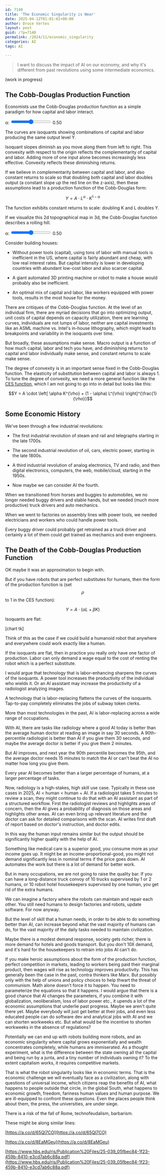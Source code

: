```yaml
---
id: 7140
title: 'The Economic Singularity is Near'
date: 2025-04-12T01:01:01+00:00
author: Druce Vertes
layout: post
guid: /?p=7140
permalink: /2024/11/economic_singularity
categories: AI
tags: AI

---
```


> I want to discuss the impact of AI on our economy, and why it's different from past revolutions using some intermediate economics.

<!--more-->
<script src="https://cdn.plot.ly/plotly-latest.min.js"></script>

(work in progress)

## The Cobb-Douglas Production Function

Economists use the Cobb-Douglas production function as a simple paradigm for how capital and labor interact.

<!-- 2D Isoquant Chart -->
<div class="slider-container-2d">
  <label for="alpha-slider-2d">α: </label>
  <input
    type="range"
    id="alpha-slider-2d"
    min="0.01"
    max="0.99"
    step="0.01"
    value="0.50"
  />
  <span id="alpha-value-2d">0.50</span>
</div>

<div id="isoquant-plot-2d"></div>

<script>
  // 2D variables
  const Y_levels2d    = [1,2,3,4,5,6,7];
  const BUDGET2d      = 8;     // K + L = 8
  const N2d           = 500;
  const XMAX2d        = 10;
  const Lgrid2d       = Array.from({length: N2d}, (_, i) => XMAX2d * (i+1)/N2d);

  function makeTraces2d(alpha2d) {
    const beta2d = 1 - alpha2d;

    // 1) Isoquants for Y=1…7
    const isoTraces2d = Y_levels2d.map(Y => ({
      x: Lgrid2d,
      y: Lgrid2d.map(l => Math.pow(Y / Math.pow(l, beta2d), 1/alpha2d)),
      mode: 'lines',
      name: `Y = ${Y}`
    }));

    // 2) Compute max Y* under K+L = BUDGET2d:
    const Yopt2d = BUDGET2d * Math.pow(alpha2d, alpha2d) * Math.pow(beta2d, beta2d);

    // 3) Isoquant at Y*
    const optTrace2d = {
      x: Lgrid2d,
      y: Lgrid2d.map(l => Math.pow(Yopt2d / Math.pow(l, beta2d), 1/alpha2d)),
      mode: 'lines',
      name: `Optimal Y* = ${Yopt2d.toFixed(2)}`,
      line: { width: 3 }
    };

    // 4) Budget line K+L = BUDGET2d
    const budgetTrace2d = {
      x: [0, BUDGET2d],
      y: [BUDGET2d, 0],
      mode: 'lines',
      name: `Budget (K+L = ${BUDGET2d})`,
      line: { dash: 'dash', width: 2, color: 'grey' },
      hoverinfo: 'none'
    };

    return [...isoTraces2d, optTrace2d, budgetTrace2d];
  }

  const layout2d = {
    width: 600,
    height: 600,
    xaxis: { title: 'Labor (L)', range: [0, XMAX2d] },
    yaxis: {
      title: 'Capital (K)',
      range: [0, XMAX2d],
      scaleanchor: 'x',
      scaleratio: 1
    },
    margin: { t: 50, l: 50, r: 20, b: 50 }
  };

  const slider2d = document.getElementById('alpha-slider-2d');
  const alphaValueSpan2d = document.getElementById('alpha-value-2d');
  let alpha2d = parseFloat(slider2d.value);

  function updateTitle2d(a) {
    const b    = 1 - a;
    const Yopt = BUDGET2d * Math.pow(a, a) * Math.pow(b, b);
    return `Isoquants (Y=1…7), Optimal Y*=${Yopt.toFixed(2)} at budget K+L=${BUDGET2d} (α=${a.toFixed(2)}, β=${b.toFixed(2)})`;
  }

  // Initial draw
  layout2d.title = updateTitle2d(alpha2d);
  Plotly.newPlot('isoquant-plot-2d', makeTraces2d(alpha2d), layout2d, {responsive: true});

  // On slider move
  slider2d.addEventListener('input', () => {
    alpha2d = parseFloat(slider2d.value);
    alphaValueSpan2d.textContent = alpha2d.toFixed(2);

    const newLayout = { title: updateTitle2d(alpha2d) };
    Plotly.react(
      'isoquant-plot-2d',
      makeTraces2d(alpha2d),
      Object.assign({}, layout2d, newLayout)
    );
  });
</script>

The curves are isoquants showing combinations of capital and labor producing the same output level Y. 

Isoquant slopes diminish as you move along them from left to right. This convexity with respect to the origin reflects the complementarity of capital and labor. Adding more of one input alone becomes increasingly less effective.  Convexity reflects these diminishing returns. 

If we believe in complementarity between capital and labor, and also constant returns to scale so that doubling both capital and labor doubles output (a constant slope up the red line on the z-axis), then these assumptions lead to a production function of the Cobb-Douglas form:

$$Y = A \cdot L^{\alpha} \cdot K^{1-\alpha}$$

The function exhibits constant returns to scale: doubling K and L doubles Y.

If we visualize this 2d topographical map in 3d, the Cobb-Douglas function describes a rolling hill.

<!-- 3D Cobb–Douglas Surface -->
<div class="slider-container-3d">
  <label for="alpha-slider-3d">α: </label>
  <input
    type="range"
    id="alpha-slider-3d"
    min="0.01"
    max="0.99"
    step="0.01"
    value="0.50"
  />
  <span id="alpha-value-3d">0.50</span>
</div>

<div id="isoquant-plot-3d"></div>

<script>
  // 3D variables
  const N3d     = 50;
  const XMAX3d  = 10;
  const Lgrid3d = Array.from({ length: N3d }, (_, i) => XMAX3d * (i + 1) / N3d);
  const Kgrid3d = Array.from({ length: N3d }, (_, i) => XMAX3d * (i + 1) / N3d);

  function makeSurface3d(alpha3d) {
    const beta3d = 1 - alpha3d;
    const z = Kgrid3d.map(k =>
      Lgrid3d.map(l => Math.pow(l, beta3d) * Math.pow(k, alpha3d))
    );
    return [{
      type: 'surface',
      x: Lgrid3d,
      y: Kgrid3d,
      z: z,
      contours: {
        z: {
          show: true,
          usecolormap: true,
          highlightcolor: "#42f462",
          project: { z: true }
        }
      }
    }];
  }

  const layout3d = {
    title: 'Cobb–Douglas Surface (α=0.50, β=0.50)',
    scene: {
      xaxis: { title: 'Labor (L)', range: [0, XMAX3d] },
      yaxis: { title: 'Capital (K)', range: [0, XMAX3d] },
      zaxis: { title: 'Output Y', rangemode: 'tozero' },
      camera: {
        eye: { x: -1.5, y: -1.5, z: 1.2 }
      }
    },
    margin: { l: 0, r: 0, b: 0, t: 50 }
  };

  const slider3d = document.getElementById('alpha-slider-3d');
  const alphaValueSpan3d = document.getElementById('alpha-value-3d');
  let alpha3d = parseFloat(slider3d.value);

  Plotly.newPlot('isoquant-plot-3d', makeSurface3d(alpha3d), layout3d, { responsive: true });

  slider3d.addEventListener('input', () => {
    alpha3d = parseFloat(slider3d.value);
    alphaValueSpan3d.textContent = alpha3d.toFixed(2);
    const beta3d = 1 - alpha3d;
    const newTitle = `Cobb–Douglas Surface (α=${alpha3d.toFixed(2)}, β=${beta3d.toFixed(2)})`;

    Plotly.react(
      'isoquant-plot-3d',
      makeSurface3d(alpha3d),
      Object.assign({}, layout3d, { title: newTitle })
    );
  });
</script>

Consider building houses:

- Without power tools (capital), using tons of labor with manual tools is inefficient in the US, where capital is fairly abundant and cheap, with low real interest rates. But capital intensity is lower in developing countries with abundant low-cost labor and also scarcer capital.
  
- A giant automated 3D printing machine or robot to make a house would probably also be inefficient.
  
- An optimal mix of capital and labor, like workers equipped with power tools, results in the most house for the money.

There are critiques of the Cobb-Douglas function. At the level of an individual firm, there are myriad decisions that go into optimizing output, unit costs of capital depends on capacity utilization, there are learning curves, individuals are not lumps of labor, neither are capital investments like an ASML machine vs. Intel's in-house lithography, which might lead to breakpoints and variability in the isoquants over time. 

But broadly, these assumptions make sense. Macro output is a function of how much capital, labor and tech you have, and diminishing returns to capital and labor individually make sense, and constant returns to scale make sense.


The degree of convexity is in an important sense fixed in the Cobb-Douglas function. The elasticity of substitution between capital and labor is always 1. To tune the degree of convexity, we need a more general function like the [CES function](https://en.wikipedia.org/wiki/Constant_elasticity_of_substitution), which I am not going to go into in detail but looks like this:

$$Y = A \cdot \left[ \alpha K^{\rho} + (1 - \alpha) L^{\rho} \right]^{\frac{1}{\rho}}$$

## Some Economic History

We've been through a few industrial revolutions: 

- The first industrial revolution of steam and rail and telegraphs starting in the late 1700s.

- The second industrial revolution of oil, cars, electric power, starting in the late 1800s.

- A third industrial revolution of analog electronics, TV and radio, and then digital electronics, computers, the web, mobile/cloud, starting in the 1950s.

- Now maybe we can consider AI the fourth.

When we transitioned from horses and buggies to automobiles, we no longer needed buggy drivers and stable hands, but we needed (much more productive) truck drivers and auto mechanics. 

When we went to factories on assembly lines with power tools, we needed electricians and workers who could handle power tools.

Every buggy driver could probably get retrained as a truck driver and certainly a lot of them could get trained as mechanics and even engineers.

## The Death of the Cobb-Douglas Production Function

OK maybe it was an approximation to begin with. 

But if you have robots that are perfect substitutes for humans, then the form of the production function is (set $$\rho$$ to 1 in the CES function): 

$$Y=A \cdot (\alpha L + \beta K)$$

Isoquants are flat:

[chart tk]

Think of this as the case if we could build a humanoid robot that anywhere and everywhere could work exactly like a human.

If the isoquants are flat, then in practice you really only have one factor of production. Labor can only demand a wage equal to the cost of renting the robot which is a perfect substitute. 

I would argue that technology that is labor-enhancing sharpens the curves of the isoquants. A power tool increases the productivity of the individual who wields it. Or an AI assistant may increase the productivity of a radiologist analyzing images.

A technology that is labor-replacing flattens the curves of the isoquants. Tap-to-pay completely eliminates the jobs of subway token clerks.

More than most technologies in the past, AI is labor-replacing across a wide range of occupations.

With AI, there are tasks like radiology where a good AI today is better than the average human doctor at reading an image in say 30 seconds. A 90th-percentile radiologist is better than AI if you give them 30 seconds, and maybe the average doctor is better if you give them 2 minutes. 

But AI improves, and next year the 90th percentile becomes the 95th, and the average doctor needs 15 minutes to match the AI or can't beat the AI no matter how long you give them.

Every year AI becomes better than a larger percentage of humans, at a larger  percentage of tasks.

Now, radiology is a high-stakes, high skill use case. Typically in these use cases in 2025, AI < human < human + AI. If a radiologist takes 5 minutes to review a scan, they might continue to do that with an AI assistant as part of a structured workflow. First the radiologist reviews and highlights areas of concern, then the AI gives a probability of diagnosis on those areas and highlights other areas. AI can even bring up relevant literature and the doctor can ask for detailed comparisons with the scan. AI writes first draft of report based on doctor's instruction, and doctor edits. 

In this way the human input remains similar but the output should be significantly higher quality with the help of AI. 

Something like medical care is a superior good, you consume more as your income goes up. It might be an income-proportional-good, you might not demand significantly less in nominal terms if the price goes down. AI automates the work but there is a lot of demand for better work. 

But in many occupations, we are not going to raise the quality bar. If you can have a long-distance truck convoy of 10 trucks supervised by 1 or 2 humans, or 10 robot hotel housekeepers supervised by one human, you get rid of the extra humans. 

We can imagine a factory where the robots can maintain and repair each other. You still need humans to design factories and robots, update software. For now anyway.

But the level of skill that a human needs, in order to be able to do something better than AI, can increase beyond what the vast majority of humans can do, for the vast majority of the daily tasks needed to maintain civilization.

Maybe there is a modest demand response, society gets richer, there is more demand for hotels and goods transport. But you don't 10X demand, and it's hard for the housekeepers to retrain into jobs AI can't do.

If you make heroic assumptions about the form of the production function, perfect competition in markets, leading to workers being paid their marginal product, then wages will rise as technology improves productivity. This has generally been the case in the past, contra thinkers like Marx. But possibly only with the help of unions and policy choices to help thwart the threat of communism. Math alone doesn't force it to happen. You need to parameterize the equations so that it happens.  I would argue that there is a good chance that AI changes the parameters, if you combine it with globalization, neoliberalism, loss of labor power etc., it upends a lot of the economic assumptions that underlie past progress. Maybe we aren't quite there yet. Maybe everybody will just get better at their jobs, and even less educated people can do software dev and analytical jobs with AI and we can shorten workweeks etc. But what would be the incentive to shorten workweeks in the absence of regulations?

Potentially we can end up with robots building more robots, and an economic singularity where capital grows exponentially and wealth concentrates completely, while humans are immiserated. As a thought experiment, what is the difference between the state owning all the capital and being run by a junta, and a tiny number of individuals owning it? To the extent capitalism works, it requires competitive markets.

That is what the robot singularity looks like in economic terms. That is the economic challenge we will eventually face as a civilization, along with questions of universal income, which citizens reap the benefits of AI, what happens to people outside that circle, in the global South, what happens to economic growth, freedom, fariness human values and human purpose. We are ill-equipped to confront these questions. Even the places people think about them, the press, the universities, are under siege.

There is a risk of the fall of Rome, technofeudalism, barbarism.

These might be along similar lines:

[https://a.co/d/65Ql7CO](https://a.co/d/65Ql7CO)

[https://a.co/d/8EaMGeu](https://a.co/d/8EaMGeu)

[https://www.hbs.edu/ris/Publication%20Files/25-039_05fbec84-1f23-459b-8410-e3cd7ab6c88a.pdf](https://www.hbs.edu/ris/Publication%20Files/25-039_05fbec84-1f23-459b-8410-e3cd7ab6c88a.pdf)

